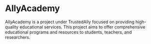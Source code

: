 # AllyAcademy
AllyAcademy is a project under TrustedAlly focused on providing high-quality educational services. This project aims to offer comprehensive educational programs and resources to students, teachers, and researchers.
